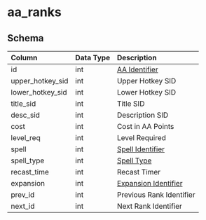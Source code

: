 # aa_ranks

## Schema
| Column | Data Type | Description |
| :--- | :--- | :--- |
| id | int | [AA Identifier](aa_ability.md) |
| upper_hotkey_sid | int | Upper Hotkey SID |
| lower_hotkey_sid | int | Lower Hotkey SID |
| title_sid | int | Title SID |
| desc_sid | int | Description SID |
| cost | int | Cost in AA Points |
| level_req | int | Level Required |
| spell | int | [Spell Identifier](../../schema/spells/spells_new.md) |
| spell_type | int | [Spell Type](../../../../server/spells/spell-types) |
| recast_time | int | Recast Timer |
| expansion | int | [Expansion Identifier](../../../../server/operation/expansion-list) |
| prev_id | int | Previous Rank Identifier |
| next_id | int | Next Rank Identifier |

